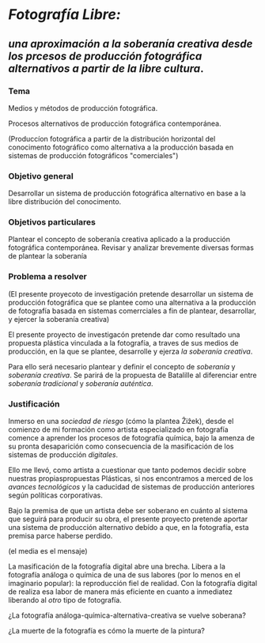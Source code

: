 # _Fotografía Libre:_

## _una aproximación a la soberanía creativa desde los prcesos de producción fotográfica alternativos a partir de la libre cultura_.

### T e m a 
Medios y métodos de producción fotográfica.

Procesos alternativos de producción fotográfica contemporánea.

(Produccíon fotográfica a partir de la distribución horizontal del conocimento fotográfico como alternativa a la producción basada en sistemas de producción fotográficos "comerciales")

### Objetivo general
Desarrollar un sistema de producción fotográfica alternativo en base a la libre distribución del conocimento.

### Objetivos particulares
Plantear el concepto de soberanía creativa aplicado a la producción fotográfica contemporánea.
 
Revisar y analizar brevemente diversas formas de plantear la soberanía

### Problema a resolver
(El presente proyecoto de investigación pretende desarrollar un sistema de producción fotográfica que se plantee como una alternativa a la producción de fotografía basada en sistemas comerrciales a fin de plantear, desarrollar, y ejercer la soberanía creativa)

El presente proyecto de investigacón pretende dar como resultado una propuesta plástica vinculada a la fotografía, a traves de sus medios de producción, en la que se plantee, desarrolle y ejerza _la soberanía creativa_.

Para ello será necesario plantear y definir el concepto de _soberanía_ y _soberanía creativa_. Se parirá de la propuesta de Batalille al diferenciar entre _soberanía tradicional_ y _soberanía auténtica_.

### Justificación
Inmerso en una _sociedad de riesgo_ (cómo la plantea Ẑiẑek), desde el comienzo de mi formación como artista especializado en fotografía comence a aprender los procesos de fotografía química, bajo la amenza de su pronta desaparición como consecuencia de la masificación de los sistemas de producción _digitales_.

Ello me llevó, como artista a cuestionar que tanto podemos decidir sobre nuestras propiaspropuestas Plásticas, si nos encontramos a merced de los _avances tecnológicos_ y la caducidad de sistemas de producción anteriores según políticas corporativas.

Bajo la premisa de que un artista debe ser soberano en cuánto al sistema que seguirá para producir su obra, el presente proyecto pretende aportar una sistema de producción alternativo debído a que, en la fotografía, esta premisa parce haberse perdido.

(el media es el mensaje)

La masificación de la fotografía digital abre una brecha. Libera a la fotografía análoga o química de una de sus labores (por lo menos en el imaginario popular): la reproducción fiel de realidad. Con la fotografía digital de realiza esa labor de manera más eficiente en cuanto a inmediatez liberando al _otro_ tipo de fotografía.

¿La fotografía análoga-química-alternativa-creativa se vuelve soberana?

¿La muerte de la fotografía es cómo la muerte de la pintura?
